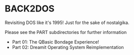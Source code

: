 # BACK2DOS
Revisiting DOS like it's 1995! Just for the sake of nostalgika.

Please see the PART subdirectories for further information

* Part 01: The QBasic Bondage Experience!
* Part 02: Dreamit Operating System Reimplementation
